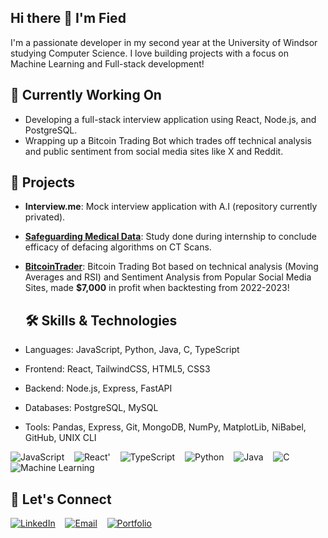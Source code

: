 ## Hi there 👋 I'm Fied

I'm a passionate developer in my second year at the University of Windsor studying Computer Science. I love building projects with a focus on Machine Learning and Full-stack development!


## 🔭 Currently Working On
- Developing a full-stack interview application using React, Node.js, and PostgreSQL.
- Wrapping up a Bitcoin Trading Bot which trades off technical analysis and public sentiment from social media sites like X and Reddit.


## 🚀 Projects
- **Interview.me**: Mock interview application with A.I (repository currently privated).
- **[Safeguarding Medical Data](https://github.com/FiedElahreshProjects/GlendorInternship_Summer2024)**: Study done during internship to conclude efficacy of defacing algorithms on CT Scans.
- **[BitcoinTrader](https://github.com/your-username/weather-app)**: Bitcoin Trading Bot based on technical analysis (Moving Averages and RSI) and Sentiment Analysis from Popular Social Media Sites, made **$7,000** in profit when backtesting from 2022-2023!

  ## 🛠 Skills & Technologies
- Languages: JavaScript, Python, Java, C, TypeScript
- Frontend: React, TailwindCSS, HTML5, CSS3
- Backend: Node.js, Express, FastAPI
- Databases: PostgreSQL, MySQL
- Tools: Pandas, Express, Git, MongoDB, NumPy, MatplotLib, NiBabel, GitHub, UNIX CLI

![JavaScript](https://img.shields.io/badge/-JavaScript-F7DF1E?logo=javascript&logoColor=black&style=flat-square)
&nbsp;&nbsp;
![React](https://img.shields.io/badge/-React-61DAFB?logo=react&logoColor=white&style=flat-square)'
&nbsp;&nbsp;
![TypeScript](https://img.shields.io/badge/-TypeScript-007ACC?logo=typescript&logoColor=white&style=flat-square)
&nbsp;&nbsp;
![Python](https://img.shields.io/badge/-Python-3776AB?logo=python&logoColor=white&style=flat-square)
&nbsp;&nbsp;
![Java](https://img.shields.io/badge/-Java-007396?logo=java&logoColor=white&style=flat-square)
&nbsp;&nbsp;
![C](https://img.shields.io/badge/-C-A8B9CC?logo=c&logoColor=white&style=flat-square)
&nbsp;&nbsp;
![Machine Learning](https://img.shields.io/badge/-Machine%20Learning-102230?logo=machine-learning&logoColor=white&style=flat-square)


## 🤝 Let's Connect
[![LinkedIn](https://img.shields.io/badge/-LinkedIn-blue?style=flat-square&logo=Linkedin&logoColor=white)](https://www.linkedin.com/in/fied-elahresh-8b2907294/)
&nbsp;&nbsp;
[![Email](https://img.shields.io/badge/-Email-D14836?style=flat-square&logo=Gmail&logoColor=white)](mailto:elahres1@uwindsor.ca)
&nbsp;&nbsp;
[![Portfolio](https://img.shields.io/badge/-Portfolio-000000?style=flat-square&logo=About.me&logoColor=white)](https://yourportfolio.com)


